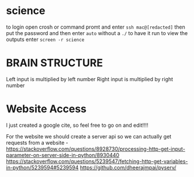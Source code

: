 # science

to login open crosh or command promt and enter `ssh mac@[redacted]` then put the password and then enter `auto` without a `./` to have it run
to view the outputs enter `screen -r science`

# BRAIN STRUCTURE
Left input is multiplied by left number
Right input is multiplied by right number


# Website Access
I just created a google cite, so feel free to go on and edit!!!!

For the website we should create a server api so we can actually get requests from a website - https://stackoverflow.com/questions/8928730/processing-http-get-input-parameter-on-server-side-in-python/8930440 https://stackoverflow.com/questions/5239547/fetching-http-get-variables-in-python/5239594#5239594 https://github.com/dheerajmpai/pyserv/
